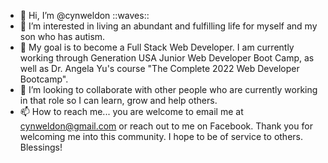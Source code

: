 - 👋 Hi, I’m @cynweldon ::waves::  
- 👀 I’m interested in living an abundant and fulfilling life for myself and my son who has autism.
- 🌱 My goal is to become a Full Stack Web Developer.  I am currently working through Generation USA Junior Web Developer Boot Camp, as well as Dr. Angela Yu's course "The Complete 2022 Web Developer Bootcamp".
- 💞️ I’m looking to collaborate with other people who are currently working in that role so I can learn, grow and help others.
- 📫 How to reach me... you are welcome to email me at cynweldon@gmail.com or reach out to me on Facebook.  Thank you for welcoming me into this community.  I hope to be of service to others.  Blessings!

<!---
cynweldon/cynweldon is a ✨ special ✨ repository because its `README.md` (this file) appears on your GitHub profile.
You can click the Preview link to take a look at your changes.
--->
